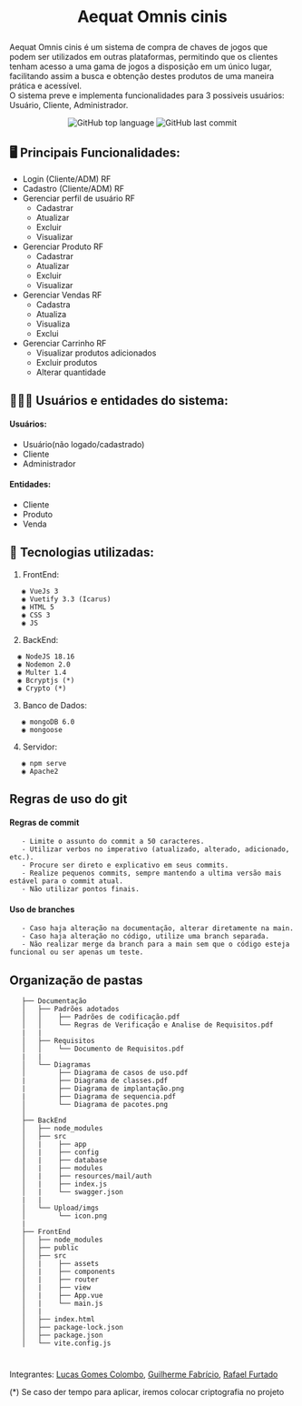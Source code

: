# <p align="center">Aequat Omnis cinis</p>

Aequat Omnis cinis é um sistema de compra de chaves de jogos que podem ser utilizados em outras plataformas, permitindo que os clientes tenham acesso a uma gama de jogos a disposição em um único lugar, facilitando assim a busca e obtenção destes produtos de uma maneira prática e acessível.<br>
O sistema preve e implementa funcionalidades para 3 possiveis usuários: Usuário, Cliente, Administrador.<br>

<div align="center">
  <p>
    <img alt="GitHub top language" src="https://img.shields.io/github/languages/top/zSchwi/AequatOmnis?color=39C2D8&logoColor=39C2D8&style=for-the-badge">
    <img alt="GitHub last commit" src="https://img.shields.io/github/last-commit/zSchwi/AequatOmnis?color=39C2D8&logoColor=39C2D8&style=for-the-badge">
  </p>
</div>

## 🖥 Principais Funcionalidades:
- Login (Cliente/ADM) RF
- Cadastro (Cliente/ADM) RF
- Gerenciar perfil de usuário RF
   - Cadastrar
   - Atualizar 
   - Excluir 
   - Visualizar
- Gerenciar Produto RF
   - Cadastrar
   - Atualizar 
   - Excluir 
   - Visualizar
- Gerenciar Vendas RF
   - Cadastra
   - Atualiza
   - Visualiza
   - Exclui
- Gerenciar Carrinho RF
   - Visualizar produtos adicionados
   - Excluir produtos
   - Alterar quantidade

## 👨🏾‍🦱 Usuários e entidades do sistema:
#### Usuários:
- Usuário(não logado/cadastrado)
- Cliente
- Administrador
#### Entidades:
- Cliente
- Produto
- Venda

## 🔧 Tecnologias utilizadas:
1. FrontEnd:
```
   ◉ VueJs 3
   ◉ Vuetify 3.3 (Icarus)
   ◉ HTML 5
   ◉ CSS 3
   ◉ JS
```
2. BackEnd:
 ```
   ◉ NodeJS 18.16
   ◉ Nodemon 2.0
   ◉ Multer 1.4
   ◉ Bcryptjs (*)
   ◉ Crypto (*)
```
3. Banco de Dados:
```
   ◉ mongoDB 6.0
   ◉ mongoose
```
4. Servidor:
```
   ◉ npm serve
   ◉ Apache2
```

## Regras de uso do git
#### Regras de commit
```
   - Limite o assunto do commit a 50 caracteres.
   - Utilizar verbos no imperativo (atualizado, alterado, adicionado, etc.).
   - Procure ser direto e explicativo em seus commits.
   - Realize pequenos commits, sempre mantendo a ultima versão mais estável para o commit atual.
   - Não utilizar pontos finais.
```

#### Uso de branches
```
   - Caso haja alteração na documentação, alterar diretamente na main.
   - Caso haja alteração no código, utilize uma branch separada.
   - Não realizar merge da branch para a main sem que o código esteja funcional ou ser apenas um teste.
```

## Organização de pastas
```
   ├── Documentação
   │   ├── Padrões adotados
   │   │    ├── Padrões de codificação.pdf
   │   │    └── Regras de Verificação e Analise de Requisitos.pdf
   |   | 
   │   ├── Requisitos
   │   │    └── Documento de Requisitos.pdf
   |   |
   │   └── Diagramas
   │        ├── Diagrama de casos de uso.pdf
   |        ├── Diagrama de classes.pdf
   |        ├── Diagrama de implantação.png
   |        ├── Diagrama de sequencia.pdf
   │        └── Diagrama de pacotes.png
   │  
   ├── BackEnd
   │   ├── node_modules
   │   ├── src
   │   |    ├── app
   │   |    ├── config
   │   |    ├── database
   │   |    ├── modules
   │   |    ├── resources/mail/auth
   │   |    ├── index.js
   │   |    └── swagger.json
   |   |
   │   └── Upload/imgs
   │        └── icon.png
   |
   ├── FrontEnd
   │   ├── node_modules
   │   ├── public
   │   ├── src
   │   |    ├── assets
   │   |    ├── components
   │   |    ├── router
   │   |    ├── view
   │   |    ├── App.vue
   │   |    └── main.js
   │   | 
   │   ├── index.html
   │   ├── package-lock.json
   │   ├── package.json
   │   └── vite.config.js

```

#
Integrantes: [Lucas Gomes Colombo](https://github.com/LucasgColombo), [Guilherme Fabrício](https://github.com/GuiDev115), [Rafael Furtado](https://github.com/zSchwi)

(*) Se caso der tempo para aplicar, iremos colocar criptografia no projeto
